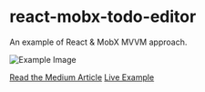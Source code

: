 # react-mobx-todo-editor
An example of React &amp; MobX MVVM approach.

![Example Image](https://cdn-images-1.medium.com/max/800/1*gDZgHB7KYr44WG442p5BBw.png "Example Image")

[Read the Medium Article](https://medium.com/@MattiaManzati/building-a-react-mobx-application-with-mvvm-ec0b3e3c8786#.ta4m76g20)
[Live Example](https://mattiamanzati.github.io/react-mobx-todo-editor/)
